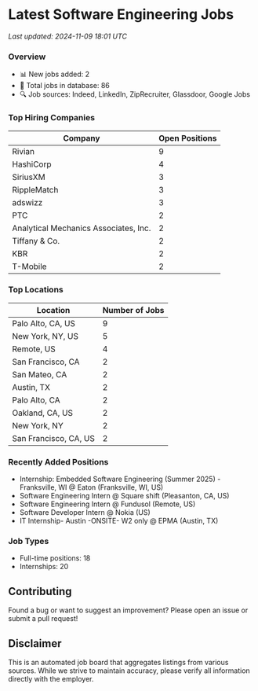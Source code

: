 # Latest Software Engineering Jobs
*Last updated: 2024-11-09 18:01 UTC*

### Overview
- 📊 New jobs added: 2
- 💼 Total jobs in database: 86
- 🔍 Job sources: Indeed, LinkedIn, ZipRecruiter, Glassdoor, Google Jobs

### Top Hiring Companies
| Company | Open Positions |
|---------|---------------|
| Rivian | 9 |
| HashiCorp | 4 |
| SiriusXM | 3 |
| RippleMatch | 3 |
| adswizz | 3 |
| PTC | 2 |
| Analytical Mechanics Associates, Inc. | 2 |
| Tiffany & Co. | 2 |
| KBR | 2 |
| T-Mobile | 2 |

### Top Locations
| Location | Number of Jobs |
|----------|---------------|
| Palo Alto, CA, US | 9 |
| New York, NY, US | 5 |
| Remote, US | 4 |
| San Francisco, CA | 2 |
| San Mateo, CA | 2 |
| Austin, TX | 2 |
| Palo Alto, CA | 2 |
| Oakland, CA, US | 2 |
| New York, NY | 2 |
| San Francisco, CA, US | 2 |

### Recently Added Positions
- Internship: Embedded Software Engineering (Summer 2025) - Franksville, WI @ Eaton (Franksville, WI, US)
- Software Engineering Intern @ Square shift (Pleasanton, CA, US)
- Software Engineering Intern @ Fundusol (Remote, US)
- Software Developer Intern @ Nokia (US)
- IT Internship- Austin -ONSITE- W2 only @ EPMA (Austin, TX)

### Job Types
- Full-time positions: 18
- Internships: 20

## Contributing
Found a bug or want to suggest an improvement? Please open an issue or submit a pull request!

## Disclaimer
This is an automated job board that aggregates listings from various sources. While we strive to maintain accuracy, 
please verify all information directly with the employer.
